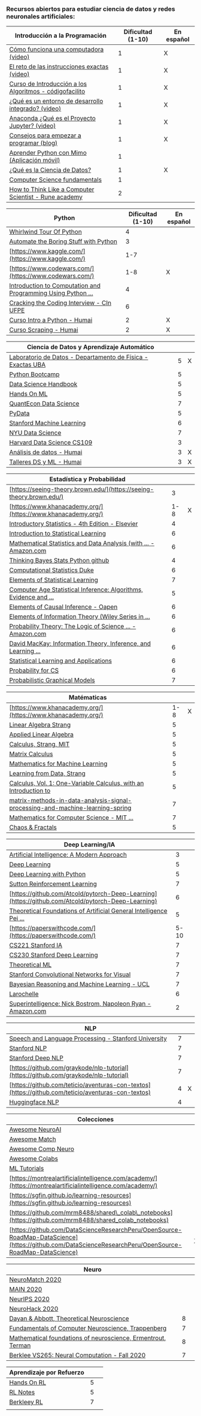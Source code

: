 ### Recursos abiertos para estudiar ciencia de datos y redes neuronales artificiales: 


| Introducción a la Programación                                                                                                                                                                                                              | Dificultad (1-10) | En español |
| ------------------------------------------------------------------------------------------------------------------------------------------------------------------------------------------------------------------- | ----------------- | ---------- |
| [Cómo funciona una computadora (video)](https://www.youtube.com/watch?v=oYxE3L-6-a8)                                                                                                                                 | 1                 | X          |
| [El reto de las instrucciones exactas (video)](https://www.youtube.com/watch?v=Sk0oWFYMKbc)                                                                                                                           | 1                 | X          |
| [Curso de Introducción a los Algoritmos - códigofacilito](https://codigofacilito.com/cursos/algoritmos)                                                                     | 1                 | X          |
| [¿Qué es un entorno de desarrollo integrado? (video)](https://www.youtube.com/watch?v=_WKWpJEv9UY)                                                                                                     | 1                 | X          |
| [Anaconda ¿Qué es el Proyecto Jupyter? (video)](https://www.youtube.com/watch?v=Gi92BhWuuT0)                     | 1                 | X          |
| [Consejos para empezar a programar (blog)](https://unlugarparapensar.wixsite.com/unlugarparapensar/post/guia-definitiva-para-empezar-a-programar-qu%C3%A9-hacer-y-qu%C3%A9-no-hacer-cuando-reci%C3%A9n-inicias)                                           | 1                 | X          |
| [Aprender Python con Mimo (Aplicación móvil)](https://getmimo.com/)                                           | 1                 |            |
| [¿Qué es la Ciencia de Datos?](https://medium.com/datos-y-ciencia/qu%C3%A9-diablos-es-ciencia-de-datos-f1c8c7add107)                                           | 1                 | X          |
| [Computer Science fundamentals](https://brilliant.org/courses/computer-science-essentials/)                                                                                                                         | 1                 |           |
| [How to Think Like a Computer Scientist - Rune academy](https://runestone.academy/runestone/books/published/thinkcspy/index.html)                                       | 2                 |           |


| Python                                                                                                                                                                                                              | Dificultad (1-10) | En español |
| ------------------------------------------------------------------------------------------------------------------------------------------------------------------------------------------------------------------- | ----------------- | ---------- |
| [Whirlwind Tour Of Python](https://github.com/jakevdp/WhirlwindTourOfPython)                                                                                                                                        | 4                 |            |
| [Automate the Boring Stuff with Python](https://automatetheboringstuff.com/)                                                                                                                                        | 3                 |            |
| [https://www.kaggle.com/](https://www.kaggle.com/)                                                                                                                                                                  | 1-7               |            |
| [https://www.codewars.com/](https://www.codewars.com/)                                                                                                                                                              | 1-8               | X          |
| [Introduction to Computation and Programming Using Python ...](http://fuuu.be/polytech/INFOF408/Introduction-To-The-Theory-Of-Computation-Michael-Sipser.pdf)                                                       | 4                 |            |
| [Cracking the Coding Interview - CIn UFPE](https://cin.ufpe.br/~fbma/Crack/Cracking%20the%20Coding%20Interview%20189%20Programming%20Questions%20and%20Solutions.pdf)                                               | 6                 |            |
| [Curso Intro a Python - Humai](https://github.com/institutohumai/cursos-python/tree/master/Introduccion)                                                                                                            | 2                 | X          |
| [Curso Scraping - Humai](https://github.com/institutohumai/cursos-python/tree/master/Scraping)                                                                                                                      | 2                 | X          |


| Ciencia de Datos y Aprendizaje Automático                                                                                                                                                                           |                   |            |
| ------------------------------------------------------------------------------------------------------------------------------------------------------------------------------------------------------------------- | ----------------- | ---------- |
| [Laboratorio de Datos - Departamento de Física - Exactas UBA](http://materias.df.uba.ar/lda2021c1/sample-page/)                                                               | 5                 | X           |
| [Python Bootcamp](https://github.com/Pierian-Data/Complete-Python-3-Bootcamp)                                                                                                                                       | 5                 |            |
| [Data Science Handbook](https://jakevdp.github.io/PythonDataScienceHandbook/)                                                                                                                                       | 5                 |            |
| [Hands On ML](https://github.com/ageron/handson-ml2)                                                                                                                                                                | 5                 |            |
| [QuantEcon Data Science](https://github.com/QuantEcon/quantecon-notebooks-datascience)                                                                                                                              | 7                 |            |
| [PyData](https://github.com/wesm/pydata-book)                                                                                                                                                                       | 5                 |            |
| [Stanford Machine Learning](http://cs229.stanford.edu/syllabus-fall2020.html)                                                                                                                                       | 6                 |            |
| [NYU Data Science](https://davidrosenberg.github.io/ml2019/#lectures)                                                                                                                                               | 7                 |            |
| [Harvard Data Science CS109 ](http://cs109.github.io/2015/)                                                                                                                                                         | 3                 |            |
| [Análisis de datos - Humai](https://github.com/institutohumai/cursos-python/tree/master/AnalisisDeDatos)                                                                                                            | 3                 | X          |
| [Talleres DS y ML - Humai](https://github.com/institutohumai/talleres)                                                                                                                                              | 3                 | X          |

| Estadística y Probabilidad                                                                                                                                                                                          |                   |            |
| ------------------------------------------------------------------------------------------------------------------------------------------------------------------------------------------------------------------- | ----------------- | ---------- |
| [https://seeing-theory.brown.edu/](https://seeing-theory.brown.edu/)                                                                                                                                                | 3                 |            |
| [https://www.khanacademy.org/](https://www.khanacademy.org/)                                                                                                                                                        | 1-8               | X          |
| [Introductory Statistics - 4th Edition - Elsevier](https://www.elsevier.com/books/introductory-statistics/ross/978-0-12-804317-2)                                                                                   | 4                 |            |
| [Introduction to Statistical Learning](http://faculty.marshall.usc.edu/gareth-james/ISL/)                                                                                                                           | 6                 |            |
| [Mathematical Statistics and Data Analysis (with ... - Amazon.com](https://www.amazon.com/Mathematical-Statistics-Analysis-Available-Enhanced/dp/0534399428)                                                        | 6                 |            |
| [Thinking Bayes Stats Python github](https://github.com/AllenDowney/ThinkBayes)                                                                                                                                     | 4                 |            |
| [Computational Statistics Duke](https://people.duke.edu/~ccc14/sta-663/)                                                                                                                                            | 6                 |            |
| [Elements of Statistical Learning](https://web.stanford.edu/~hastie/ElemStatLearn/)                                                                                                                                 | 7                 |            |
| [Computer Age Statistical Inference: Algorithms, Evidence and ...](https://web.stanford.edu/~hastie/CASI/)                                                                                                          | 5                 |            |
| [Elements of Causal Inference - Oapen](https://library.oapen.org/bitstream/handle/20.500.12657/26040/11283.pdf?sequence=1&isAllowed=y)                                                                              | 6                 |            |
| [Elements of Information Theory (Wiley Series in ...](http://staff.ustc.edu.cn/~cgong821/Wiley.Interscience.Elements.of.Information.Theory.Jul.2006.eBook-DDU.pdf)                                                  | 6                 |            |
| [Probability Theory: The Logic of Science ... - Amazon.com](https://www.amazon.com/Probability-Theory-Science-T-Jaynes/dp/0521592712)                                                                               | 6                 |            |
| [David MacKay: Information Theory, Inference, and Learning ...](http://www.inference.org.uk/mackay/itila/book.html)                                                                                                 | 6                 |            |
| [Statistical Learning and Applications](https://cbmm.mit.edu/lh-9-520/syllabus)                                                                                                                                     | 6                 |            |
| [Probability for CS](http://web.stanford.edu/class/cs109/)                                                                                                                                                          | 6                 |            |
| [Probabilistic Graphical Models](https://cs.stanford.edu/~ermon/cs228/index.html)                                                                                                                                   | 7                 |            |


| Matématicas                                                                                                                                                                                                         |                   |            |
| ------------------------------------------------------------------------------------------------------------------------------------------------------------------------------------------------------------------- | ----------------- | ---------- |
| [https://www.khanacademy.org/](https://www.khanacademy.org/)                                                                                                                                                        | 1-8               | X          |
| [Linear Algebra Strang](https://www.academia.edu/32459792/_Strang_G_Linear_algebra_and_its_applications_4_5881001_PDF)                                                                                              | 5                 |            |
| [Applied Linear Algebra](http://vmls-book.stanford.edu/vmls.pdf)                                                                                                                                                    | 5                 |            |
| [Calculus, Strang, MIT](https://ocw.mit.edu/resources/res-18-001-calculus-online-textbook-spring-2005/textbook/)                                                                                                    | 5                 |            |
| [Matrix Calculus](https://explained.ai/matrix-calculus/)                                                                                                                                                            | 5                 |            |
| [Mathematics for Machine Learning](https://mml-book.com/)                                                                                                                                                           | 5                 |            |
| [Learning from Data, Strang](http://math.mit.edu/~gs/learningfromdata/#contents)                                                                                                                                    | 5                 |            |
| [Calculus, Vol. 1: One-Variable Calculus, with an Introduction to](https://www.amazon.com/Calculus-Vol-One-Variable-Introduction-Algebra/dp/0471000051)                                                             | 5                 |            |
| [matrix-methods-in-data-analysis-signal-processing-and-machine-learning-spring](https://ocw.mit.edu/courses/mathematics/18-065-matrix-methods-in-data-analysis-signal-processing-and-machine-learning-spring-2018/) | 7                 |            |
| [Mathematics for Computer Science - MIT ...](https://ocw.mit.edu/courses/electrical-engineering-and-computer-science/6-042j-mathematics-for-computer-science-fall-2010/)                                            | 7                 |            |
| [Chaos & Fractals](http://carlosreynoso.com.ar/archivos/peitgen.pdf)                                                                                                                                                | 5                 |            |


| Deep Learning/IA                                                                                                                                                                                                    |                   |            |
| ------------------------------------------------------------------------------------------------------------------------------------------------------------------------------------------------------------------- | ----------------- | ---------- |
| [Artificial Intelligence: A Modern Approach](http://aima.cs.berkeley.edu/)                                                                                                                                          | 3                 |            |
| [Deep Learning](https://www.deeplearningbook.org/)                                                                                                                                                                  | 5                 |            |
| [Deep Learning with Python](https://github.com/fchollet/deep-learning-with-python-notebooks)                                                                                                                        | 5                 |            |
| [Sutton Reinforcement Learning](https://web.stanford.edu/class/psych209/Readings/SuttonBartoIPRLBook2ndEd.pdf)                                                                                                      | 7                 |            |
| [https://github.com/Atcold/pytorch-Deep-Learning](https://github.com/Atcold/pytorch-Deep-Learning)                                                                                                                  | 6                 |            |
| [Theoretical Foundations of Artificial General Intelligence Pei ...](https://www.springer.com/gp/book/9789491216619)                                                                                                | 5                 |            |
| [https://paperswithcode.com/](https://paperswithcode.com/)                                                                                                                                                          | 5-10              |            |
| [CS221 Stanford IA](https://stanford-cs221.github.io/autumn2020/)                                                                                                                                                   | 7                 |            |
| [CS230 Stanford Deep Learning](https://cs230.stanford.edu/)                                                                                                                                                         | 7                 |            |
| [Theoretical ML](https://www.cs.princeton.edu/courses/archive/spring19/cos511/index.html)                                                                                                                           | 7                 |            |
| [Stanford Convolutional Networks for Visual](http://cs231n.stanford.edu/)                                                                                                                                           | 7                 |            |
| [Bayesian Reasoning and Machine Learning - UCL](http://web4.cs.ucl.ac.uk/staff/D.Barber/textbook/090310.pdf?roistat_visit=10865700)                                                                                 | 7                 |            |
| [Larochelle](http://info.usherbrooke.ca/hlarochelle/neural_networks/content.html)                                                                                                                                   | 6                 |            |
| [Superintelligence: Nick Bostrom, Napoleon Ryan - Amazon.com](https://www.amazon.com/Superintelligence-Dangers-Strategies-Nick-Bostrom/dp/1501227742)                                                               | 2                 |            |


| NLP                                                                                                                                                                                                                 |                   |            |
| ------------------------------------------------------------------------------------------------------------------------------------------------------------------------------------------------------------------- | ----------------- | ---------- |
| [Speech and Language Processing - Stanford University](https://web.stanford.edu/~jurafsky/slp3/ed3book.pdf)                                                                                                         | 7                 |            |
| [Stanford NLP](http://cs224n.stanford.edu/)                                                                                                                                                                         | 7                 |            |
| [Stanford Deep NLP](http://cs224d.stanford.edu/syllabus.html)                                                                                                                                                       | 7                 |            |
| [https://github.com/graykode/nlp-tutorial](https://github.com/graykode/nlp-tutorial)                                                                                                                                | 7                 |            |
| [https://github.com/teticio/aventuras-con-textos](https://github.com/teticio/aventuras-con-textos)                                                                                                                  | 4                 |X           |
| [Huggingface NLP](https://huggingface.co/course/chapter1)                                                                                                                                                           | 4                 |            |


| Colecciones                                                                                                                                                                                                         |                   |            |
| ------------------------------------------------------------------------------------------------------------------------------------------------------------------------------------------------------------------- | ----------------- | ---------- |
| [Awesome NeuroAI](https://github.com/CYHSM/awesome-neuro-ai-papers)                                                                                                                                                 |                   |            |
| [Awesome Match](https://github.com/rossant/awesome-math)                                                                                                                                                            |                   |            |
| [Awesome Comp Neuro](https://github.com/eselkin/awesome-computational-neuroscience)                                                                                                                                 |                   |            |
| [Awesome Colabs](https://github.com/amrzv/awesome-colab-notebooks)                                                                                                                                                  |                   |            |
| [ML Tutorials](https://github.com/ujjwalkarn/Machine-Learning-Tutorials)                                                                                                                                            |                   |            |
| [https://montrealartificialintelligence.com/academy/](https://montrealartificialintelligence.com/academy/)                                                                                                          |                   |            |
| [https://sgfin.github.io/learning-resources](https://sgfin.github.io/learning-resources)                                                                                                                            |                   |            |
| [https://github.com/mrm8488/shared\_colab\_notebooks](https://github.com/mrm8488/shared_colab_notebooks)                                                                                                            |                   |            |
| [https://github.com/DataScienceResearchPeru/OpenSource-RoadMap-DataScience](https://github.com/DataScienceResearchPeru/OpenSource-RoadMap-DataScience)                                                              |                   | X          |


| Neuro                                                                                                                                                                                                               |                   |            |
| ------------------------------------------------------------------------------------------------------------------------------------------------------------------------------------------------------------------- | ----------------- | ---------- |
| [NeuroMatch 2020](https://github.com/NeuromatchAcademy/course-content)                                                                                                                                              |                   |            |
| [MAIN 2020](https://www.crowdcast.io/e/main2020/13)                                                                                                                                                                 |                   |            |
| [NeurIPS 2020](https://neurips.cc/virtual/2020/public/cal_main.html)                                                                                                                                                |                   |            |
| [NeuroHack 2020](https://github.com/neurohackademy/nh2020-curriculum)                                                                                                                                               |                   |            |
| [Dayan & Abbott, Theoretical Neuroscience](http://www.gatsby.ucl.ac.uk/~lmate/biblio/dayanabbott.pdf)                                                                                                               | 8                 |            |
| [Fundamentals of Computer Neuroscience, Trappenberg](https://www.amazon.com/Fundamentals-Computational-Neuroscience-Thomas-Trappenberg/dp/0199568413)                                                               | 7                 |            |
| [Mathematical foundations of neuroscience, Ermentrout, Terman](https://www.springer.com/gp/book/9780387877075)                                                                                                      | 8                 |            |
| [Berklee VS265: Neural Computation - Fall 2020](https://redwood.berkeley.edu/courses/vs265/)                                                                                                                        | 7                 |            |


| Aprendizaje por Refuerzo                                                                                                                                                                                            |                   |            |
| ------------------------------------------------------------------------------------------------------------------------------------------------------------------------------------------------------------------- | ----------------- | ---------- |
| [Hands On RL](https://github.com/PacktPublishing/Deep-Reinforcement-Learning-Hands-On)                                                                                                                              | 5                 |            |
| [RL Notes](https://github.com/dennybritz/reinforcement-learning)                                                                                                                                                    | 5                 |            |
| [Berkleey RL](http://rail.eecs.berkeley.edu/deeprlcourse/)                                                                                                                                                          | 7                 |            |
|                                                                                                                                                                                                                     |                   |            |
